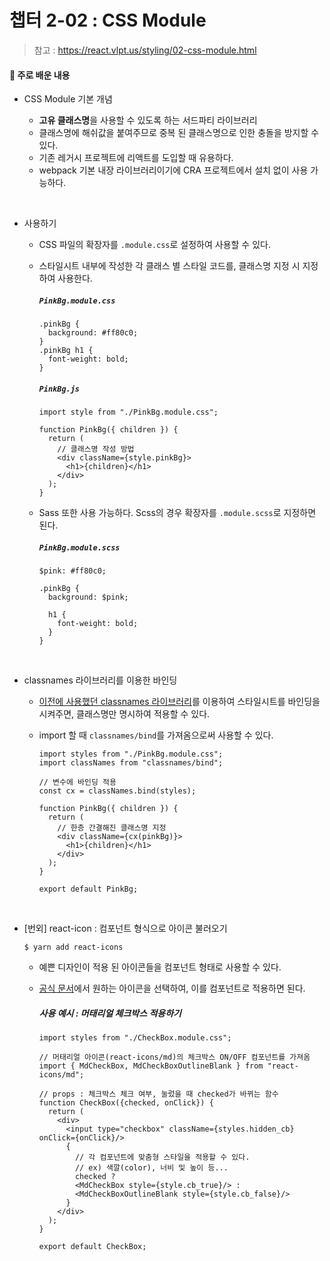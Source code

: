 # 챕터 2-02 : CSS Module

> 참고 : https://react.vlpt.us/styling/02-css-module.html

#### 📕 주로 배운 내용

- CSS Module 기본 개념

  - **고유 클래스명**을 사용할 수 있도록 하는 서드파티 라이브러리
  - 클래스명에 해쉬값을 붙여주므로 중복 된 클래스명으로 인한 충돌을 방지할 수 있다.
  - 기존 레거시 프로젝트에 리액트를 도입할 때 유용하다.
  - webpack 기본 내장 라이브러리이기에 CRA 프로젝트에서 설치 없이 사용 가능하다.

<br>

- 사용하기

  - CSS 파일의 확장자를 `.module.css`로 설정하여 사용할 수 있다.
  - 스타일시트 내부에 작성한 각 클래스 별 스타일 코드를, 클래스명 지정 시 지정하여 사용한다.

    ##### `PinkBg.module.css`

    ```
    .pinkBg {
      background: #ff80c0;
    }
    .pinkBg h1 {
      font-weight: bold;
    }
    ```

    ##### `PinkBg.js`

    ```
    import style from "./PinkBg.module.css";

    function PinkBg({ children }) {
      return (
        // 클래스명 작성 방법
        <div className={style.pinkBg}>
          <h1>{children}</h1>
        </div>
      );
    }
    ```

  - Sass 또한 사용 가능하다. Scss의 경우 확장자를 `.module.scss`로 지정하면 된다.

    ##### `PinkBg.module.scss`

    ```
    $pink: #ff80c0;

    .pinkBg {
      background: $pink;

      h1 {
        font-weight: bold;
      }
    }
    ```

<br>

- classnames 라이브러리를 이용한 바인딩

  - <a href="https://github.com/uncyclocity/study_react/tree/main/2-1_sass">이전에 사용했던 classnames 라이브러리</a>를 이용하여 스타일시트를 바인딩을 시켜주면, 클래스명만 명시하여 적용할 수 있다.
  - import 할 때 `classnames/bind`를 가져옴으로써 사용할 수 있다.

    ```
    import styles from "./PinkBg.module.css";
    import classNames from "classnames/bind";

    // 변수에 바인딩 적용
    const cx = classNames.bind(styles);

    function PinkBg({ children }) {
      return (
        // 한층 간결해진 클래스명 지정
        <div className={cx(pinkBg)}>
          <h1>{children}</h1>
        </div>
      );
    }

    export default PinkBg;
    ```

<br>

- [번외] react-icon : 컴포넌트 형식으로 아이콘 불러오기

  ```
  $ yarn add react-icons
  ```

  - 예쁜 디자인이 적용 된 아이콘들을 컴포넌트 형태로 사용할 수 있다.
  - <a href="https://react-icons.github.io/react-icons">공식 문서</a>에서 원하는 아이콘을 선택하여, 이를 컴포넌트로 적용하면 된다.

    ##### 사용 예시 : 머태리얼 체크박스 적용하기

    ```
    import styles from "./CheckBox.module.css";

    // 머태리얼 아이콘(react-icons/md)의 체크박스 ON/OFF 컴포넌트를 가져옴
    import { MdCheckBox, MdCheckBoxOutlineBlank } from "react-icons/md";

    // props : 체크박스 체크 여부, 눌렀을 때 checked가 바뀌는 함수
    function CheckBox({checked, onClick}) {
      return (
        <div>
          <input type="checkbox" className={styles.hidden_cb} onClick={onClick}/>
          {
            // 각 컴포넌트에 맞춤형 스타일을 적용할 수 있다.
            // ex) 색깔(color), 너비 및 높이 등...
            checked ?
            <MdCheckBox style={style.cb_true}/> :
            <MdCheckBoxOutlineBlank style={style.cb_false}/>
          }
        </div>
      );
    }

    export default CheckBox;
    ```
